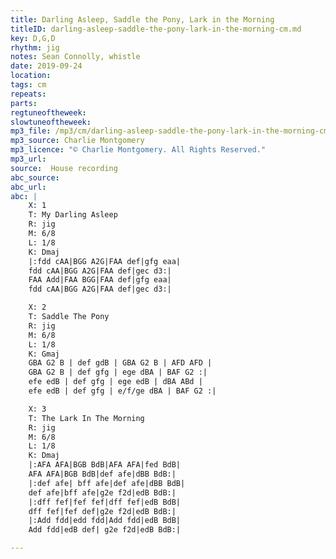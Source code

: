 ```yaml
---
title: Darling Asleep, Saddle the Pony, Lark in the Morning
titleID: darling-asleep-saddle-the-pony-lark-in-the-morning-cm.md
key: D,G,D
rhythm: jig
notes: Sean Connolly, whistle
date: 2019-09-24
location:
tags: cm
repeats:
parts:
regtuneoftheweek:
slowtuneoftheweek:
mp3_file: /mp3/cm/darling-asleep-saddle-the-pony-lark-in-the-morning-cm.mp3
mp3_source: Charlie Montgomery
mp3_licence: "© Charlie Montgomery. All Rights Reserved."
mp3_url:
source:  House recording
abc_source:
abc_url:
abc: |
    X: 1
    T: My Darling Asleep
    R: jig
    M: 6/8
    L: 1/8
    K: Dmaj
    |:fdd cAA|BGG A2G|FAA def|gfg eaa|
    fdd cAA|BGG A2G|FAA def|gec d3:|
    FAA Add|FAA BGG|FAA def|gfg eaa|
    fdd cAA|BGG A2G|FAA def|gec d3:|

    X: 2
    T: Saddle The Pony
    R: jig
    M: 6/8
    L: 1/8
    K: Gmaj
    GBA G2 B | def gdB | GBA G2 B | AFD AFD |
    GBA G2 B | def gfg | ege dBA | BAF G2 :|
    efe edB | def gfg | ege edB | dBA ABd |
    efe edB | def gfg | e/f/ge dBA | BAF G2 :|

    X: 3
    T: The Lark In The Morning
    R: jig
    M: 6/8
    L: 1/8
    K: Dmaj
    |:AFA AFA|BGB BdB|AFA AFA|fed BdB|
    AFA AFA|BGB BdB|def afe|dBB BdB:|
    |:def afe| bff afe|def afe|dBB BdB|
    def afe|bff afe|g2e f2d|edB BdB:|
    |:dff fef|fef fef|dff fef|edB BdB|
    dff fef|fef def|g2e f2d|edB BdB:|
    |:Add fdd|edd fdd|Add fdd|edB BdB|
    Add fdd|edB def| g2e f2d|edB BdB:|

---
```

